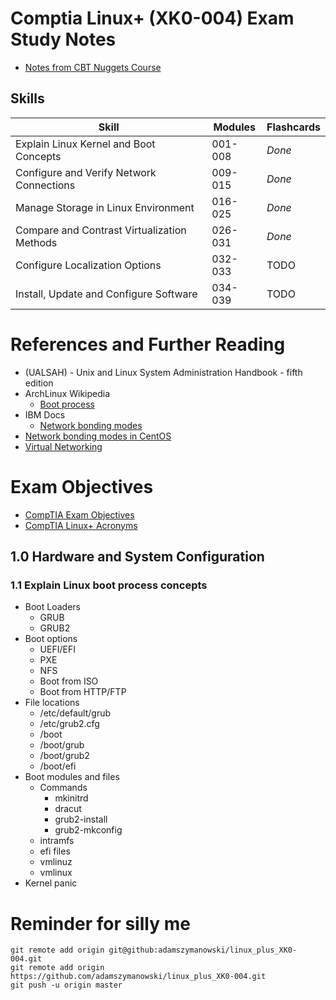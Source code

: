 # Comptia Linux+ (XK0-004) Exam Study Notes
- [Notes from CBT Nuggets Course](https://github.com/adamszymanowski/linux_plus_XK0-004/blob/master/CBT_Nuggets_Linux%2B.md)

## Skills

Skill | Modules | Flashcards
------|---------|-----------
Explain Linux Kernel and Boot Concepts      | 001-008 | *Done*
Configure and Verify Network Connections    | 009-015 | *Done*
Manage Storage in Linux Environment         | 016-025 | *Done*
Compare and Contrast Virtualization Methods | 026-031 | *Done*
Configure Localization Options              | 032-033 | TODO
Install, Update and Configure Software      | 034-039 | TODO 

# References and Further Reading
- (UALSAH) - Unix and Linux System Administration Handbook - fifth edition
- ArchLinux Wikipedia
  * [Boot process](https://wiki.archlinux.org/index.php/Arch_boot_process)
- IBM Docs
  * [Network bonding modes](https://www.ibm.com/docs/en/linux-on-systems?topic=recommendations-bonding-modes)
- [Network bonding modes in CentOS](https://www.thegeekdiary.com/what-are-the-network-bonding-modes-in-centos-rhel/)
- [Virtual Networking](https://www.virtualbox.org/manual/ch06.html)

# Exam Objectives
- [CompTIA Exam Objectives](https://www.comptia.jp/pdf/comptia-linux-xk0-004-exam-objectives.pdf)
- [CompTIA Linux+ Acronyms](https://github.com/adamszymanowski/linux_plus_XK0-004/blob/master/Acronyms.md)

## 1.0 Hardware and System Configuration
### 1.1 Explain Linux boot process concepts
* Boot Loaders
  - GRUB
  - GRUB2
* Boot options
  - UEFI/EFI
  - PXE
  - NFS
  - Boot from ISO
  - Boot from HTTP/FTP
* File locations
  - /etc/default/grub
  - /etc/grub2.cfg
  - /boot
  - /boot/grub
  - /boot/grub2
  - /boot/efi
* Boot modules and files
  - Commands
    - mkinitrd
    - dracut
    - grub2-install
    - grub2-mkconfig
  - intramfs
  - efi files
  - vmlinuz
  - vmlinux
* Kernel panic



# Reminder for silly me
```
git remote add origin git@github:adamszymanowski/linux_plus_XK0-004.git
git remote add origin https://github.com/adamszymanowski/linux_plus_XK0-004.git
git push -u origin master
```
